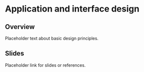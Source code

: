 
# Application and interface design

## Overview

Placeholder text about basic design principles.

## Slides

Placeholder link for slides or references.